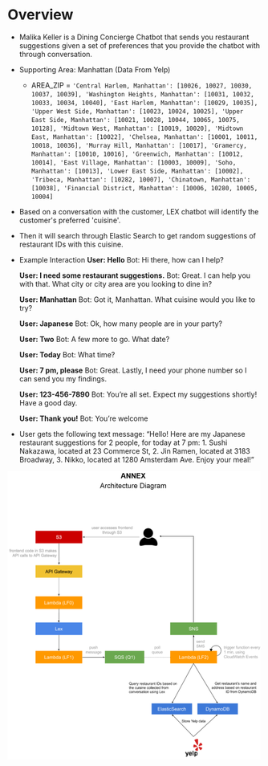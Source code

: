 # Overview

- Malika Keller is a Dining Concierge Chatbot that sends you restaurant suggestions given a set of preferences that you provide the chatbot with through conversation.

- Supporting Area: Manhattan (Data From Yelp)
  - AREA_ZIP = ```
            'Central Harlem, Manhattan': [10026, 10027, 10030, 10037, 10039],
            'Washington Heights, Manhattan': [10031, 10032, 10033, 10034, 10040],
            'East Harlem, Manhattan': [10029, 10035],
            'Upper West Side, Manhattan': [10023, 10024, 10025],
            'Upper East Side, Manhattan': [10021, 10028, 10044, 10065, 10075, 10128],
            'Midtown West, Manhattan': [10019, 10020],
            'Midtown East, Manhattan': [10022],
            'Chelsea, Manhattan': [10001, 10011, 10018, 10036],
            'Murray Hill, Manhattan': [10017],
            'Gramercy, Manhattan': [10010, 10016],
            'Greenwich, Manhattan': [10012, 10014],
            'East Village, Manhattan': [10003, 10009],
            'Soho, Manhattan': [10013],
            'Lower East Side, Manhattan': [10002],
            'Tribeca, Manhattan': [10282, 10007],
            'Chinatown, Manhattan': [10038],
            'Financial District, Manhattan': [10006, 10280, 10005, 10004]
            ```
            
- Based on a conversation with the customer, LEX chatbot will identify the customer's preferred 'cuisine'.
- Then it will search through Elastic Search to get random suggestions of restaurant IDs with this cuisine.

- Example Interaction
  **User: Hello**
  Bot: Hi there, how can I help?
  
  **User: I need some restaurant suggestions.**
  Bot: Great. I can help you with that. What city or city area are you looking to dine in?
  
  **User: Manhattan**
  Bot: Got it, Manhattan. What cuisine would you like to try?
  
  **User: Japanese**
  Bot: Ok, how many people are in your party?
  
  **User: Two**
  Bot: A few more to go. What date?
  
  **User: Today**
  Bot: What time?
  
  **User: 7 pm, please**
  Bot: Great. Lastly, I need your phone number so I can send you my findings.
  
  **User: 123-456-7890**
  Bot: You’re all set. Expect my suggestions shortly! Have a good day.
  
  **User: Thank you!**
  Bot: You’re welcome

- User gets the following text message:
  “Hello! Here are my Japanese restaurant suggestions for 2 people, for today at 7 pm: 1.
  Sushi Nakazawa, located at 23 Commerce St, 2. Jin Ramen, located at 3183 Broadway,
  3. Nikko, located at 1280 Amsterdam Ave. Enjoy your meal!”

![Overview](overview.png)
